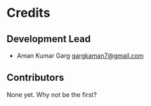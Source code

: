 # Credits


## Development Lead

* Aman Kumar Garg <gargkaman7@gmail.com>

## Contributors

None yet. Why not be the first?
